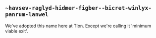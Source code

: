 ## `~havsev-raglyd-hidmer-figber--bicret-winlyx-panrum-lanwel`
We've adopted this name here at Tlon. Except we're calling it 'minimum viable exit'.